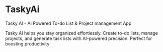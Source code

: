 # TaskyAi
Tasky AI - Ai Powered To-do List & Project management App

Tasky AI helps you stay organized effortlessly. Create
to-do lists, manage projects, and generate task lists with
AI-powered precision. Perfect for boosting productivity
